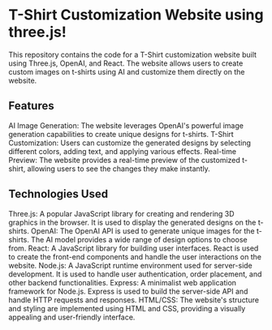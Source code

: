 <h1>T-Shirt Customization Website using three.js!</h1>
<p>This repository contains the code for a T-Shirt customization website built using Three.js, OpenAI, and React. The website allows users to create custom images on t-shirts using AI and customize them directly on the website.
</p>
<h2>Features</h2>
AI Image Generation: The website leverages OpenAI's powerful image generation capabilities to create unique designs for t-shirts.
T-Shirt Customization: Users can customize the generated designs by selecting different colors, adding text, and applying various effects.
Real-time Preview: The website provides a real-time preview of the customized t-shirt, allowing users to see the changes they make instantly.

<h2>Technologies Used</h2>
Three.js: A popular JavaScript library for creating and rendering 3D graphics in the browser. It is used to display the generated designs on the t-shirts.
OpenAI: The OpenAI API is used to generate unique images for the t-shirts. The AI model provides a wide range of design options to choose from.
React: A JavaScript library for building user interfaces. React is used to create the front-end components and handle the user interactions on the website.
Node.js: A JavaScript runtime environment used for server-side development. It is used to handle user authentication, order placement, and other backend functionalities.
Express: A minimalist web application framework for Node.js. Express is used to build the server-side API and handle HTTP requests and responses.
HTML/CSS: The website's structure and styling are implemented using HTML and CSS, providing a visually appealing and user-friendly interface.
